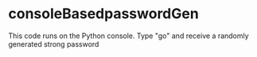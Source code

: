 # consoleBasedpasswordGen
This code runs on the Python console.
Type "go" and receive a randomly generated strong password
